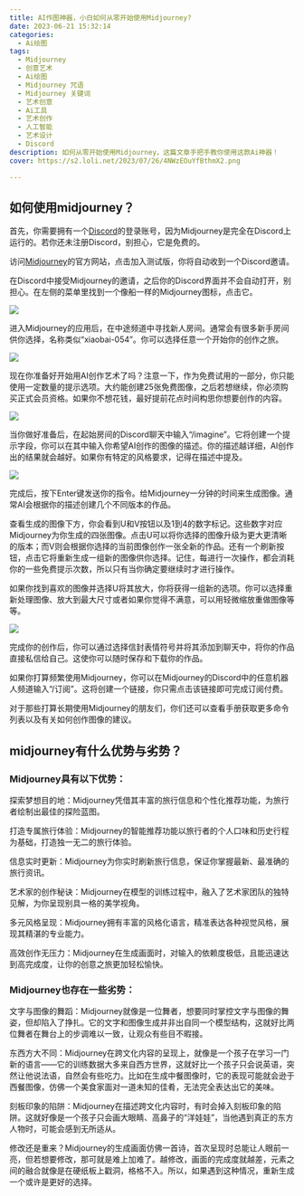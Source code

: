 ```yaml
---
title: AI作图神器，小白如何从零开始使用Midjourney?
date: 2023-06-21 15:32:14
categories:
  - Ai绘图
tags:
  - Midjourney
  - 创意艺术
  - Ai绘图
  - Midjourney 咒语
  - Midjourney 关键词
  - 艺术创意
  - Ai工具
  - 艺术创作
  - 人工智能
  - 艺术设计
  - Discord
description: 如何从零开始使用Midjourney，这篇文章手把手教你使用这款Ai神器！
cover: https://s2.loli.net/2023/07/26/4NWzEOuYfBthmX2.png

---
```

## 如何使用midjourney？
首先，你需要拥有一个[Discord](https://discord.com/)的登录账号，因为Midjourney是完全在Discord上运行的。若你还未注册Discord，别担心，它是免费的。

访问[Midjourney](https://www.midjourney.com/home/?callbackUrl=%2Fapp%2F)的官方网站，点击加入测试版，你将自动收到一个Discord邀请。

在Discord中接受Midjourney的邀请，之后你的Discord界面并不会自动打开，别担心。在左侧的菜单里找到一个像船一样的Midjourney图标，点击它。

![](https://s2.loli.net/2023/07/26/4NWzEOuYfBthmX2.png)

进入Midjourney的应用后，在中途频道中寻找新人房间。通常会有很多新手房间供你选择，名称类似“xiaobai-054”。你可以选择任意一个开始你的创作之旅。

![](https://s2.loli.net/2023/07/26/OSJFULkdh7ZfqpB.png)

现在你准备好开始用AI创作艺术了吗？注意一下，作为免费试用的一部分，你只能使用一定数量的提示选项。大约能创建25张免费图像，之后若想继续，你必须购买正式会员资格。如果你不想花钱，最好提前花点时间构思你想要创作的内容。

![](https://s2.loli.net/2023/07/26/1TxOFhqG4kIts6r.png)

当你做好准备后，在起始房间的Discord聊天中输入“/imagine”。它将创建一个提示字段，你可以在其中输入你希望AI创作的图像的描述。你的描述越详细，AI创作出的结果就会越好。如果你有特定的风格要求，记得在描述中提及。

![](https://s2.loli.net/2023/07/26/zOYhQMTR4Fy6Aib.png)

完成后，按下Enter键发送你的指令。给Midjourney一分钟的时间来生成图像。通常AI会根据你的描述创建几个不同版本的作品。

查看生成的图像下方，你会看到U和V按钮以及1到4的数字标记。这些数字对应Midjourney为你生成的四张图像。点击U可以将你选择的图像升级为更大更清晰的版本；而V则会根据你选择的当前图像创作一张全新的作品。还有一个刷新按钮，点击它将重新生成一组新的图像供你选择。记住，每进行一次操作，都会消耗你的一些免费提示次数，所以只有当你确定要继续时才进行操作。

如果你找到喜欢的图像并选择U将其放大，你将获得一组新的选项。你可以选择重新处理图像、放大到最大尺寸或者如果你觉得不满意，可以用轻微缩放重做图像等等。

![](https://s2.loli.net/2023/07/26/kpQIFOy4YriwBNP.png)

完成你的创作后，你可以通过选择信封表情符号并将其添加到聊天中，将你的作品直接私信给自己。这使你可以随时保存和下载你的作品。

如果你打算频繁使用Midjourney，你可以在Midjourney的Discord中的任意机器人频道输入“/订阅”。这将创建一个链接，你只需点击该链接即可完成订阅付费。

对于那些打算长期使用Midjourney的朋友们，你们还可以查看手册获取更多命令列表以及有关如何创作图像的建议。

## midjourney有什么优势与劣势？

### Midjourney具有以下优势：

探索梦想目的地：Midjourney凭借其丰富的旅行信息和个性化推荐功能，为旅行者绘制出最佳的探险蓝图。

打造专属旅行体验：Midjourney的智能推荐功能以旅行者的个人口味和历史行程为基础，打造独一无二的旅行体验。

信息实时更新：Midjourney为你实时刷新旅行信息，保证你掌握最新、最准确的旅行资讯。

艺术家的创作秘诀：Midjourney在模型的训练过程中，融入了艺术家团队的独特见解，为你呈现别具一格的美学视角。

多元风格呈现：Midjourney拥有丰富的风格化语言，精准表达各种视觉风格，展现其精湛的专业能力。

高效创作无压力：Midjourney在生成画面时，对输入的依赖度极低，且能迅速达到高完成度，让你的创意之旅更加轻松愉快。

### Midjourney也存在一些劣势：


文字与图像的舞蹈：Midjourney就像是一位舞者，想要同时掌控文字与图像的舞姿，但却陷入了挣扎。它的文字和图像生成并非出自同一个模型结构，这就好比两位舞者在舞台上的步调难以一致，让观众有些目不暇接。

东西方大不同：Midjourney在跨文化内容的呈现上，就像是一个孩子在学习一门新的语言——它的训练数据大多来自西方世界，这就好比一个孩子只会说英语，突然让他说法语，自然会有些吃力。比如在生成中餐图像时，它的表现可能就会逊于西餐图像，仿佛一个美食家面对一道未知的佳肴，无法完全表达出它的美味。

刻板印象的陷阱：Midjourney在描述跨文化内容时，有时会掉入刻板印象的陷阱。这就好像是一个孩子只会画大眼睛、高鼻子的“洋娃娃”，当他遇到真正的东方人物时，可能会感到无所适从。

修改还是重来？Midjourney的生成画面仿佛一首诗，首次呈现时总能让人眼前一亮，但若想要修改，那可就是难上加难了。越修改，画面的完成度就越差，元素之间的融合就像是在硬纸板上戳洞，格格不入。所以，如果遇到这种情况，重新生成一个或许是更好的选择。

